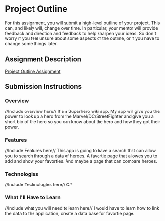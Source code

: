 # Project Outline
For this assignment, you will submit a high-level outline of your project. This can, and likely will, change over time. In particular, your mentor will provide feedback and direction and feedback to help sharpen your ideas. So don't worry if you feel unsure about some aspects of the outline, or if you have to change some things later.

## Assignment Description
[Project Outline Assignment](https://education.launchcode.org/liftoff/assignments/project-outline/)

## Submission Instructions

### Overview
//Include overview here//
It's a Superhero wiki app.
My app will give you the power to look up a hero from the Marvel/DC/StreetFighter
and give you a short bio of the hero so you can know about the hero and how they got their power. 
### Features
//Include Features here//
This app is going to have a search that can allow you to search through a data of heroes.
A favortie page that allowes you to add and show your favorties. 
And maybe a page that can compare heroes. 
### Technologies
//Include Technologies here//
C#
### What I'll Have to Learn
//Include what you will need to learn here//
I would have to learn how to link the data to the application, create a data base for favortie page.
